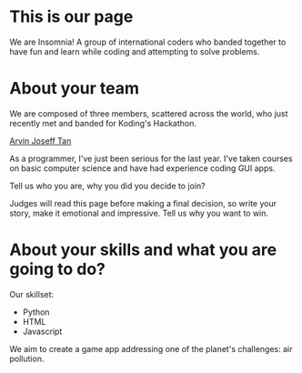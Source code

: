 This is our page
================

We are Insomnia! 
A group of international coders who banded together to have fun and learn while coding and attempting to solve problems.


About your team
===========================

We are composed of three members, scattered across the world, who just recently met and banded for Koding's Hackathon.

<u> Arvin Joseff Tan </u>

As a programmer, I've just been serious for the last year. I've taken courses on basic computer science and have had experience coding GUI apps.

Tell us who you are, why you did you decide to join?

Judges will read this page before making a final decision, so write your story, make it emotional and impressive.
Tell us why you want to win.


About your skills and what you are going to do?
=======
Our skillset:
- Python
- HTML
- Javascript

We aim to create a game app addressing one of the planet's challenges: air pollution.

